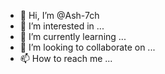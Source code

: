 - 👋 Hi, I’m @Ash-7ch
- 👀 I’m interested in ...
- 🌱 I’m currently learning ...
- 💞️ I’m looking to collaborate on ...
- 📫 How to reach me ...

<!---
Ash-7ch/Ash-7ch is a ✨ special ✨ repository because its `README.md` (this file) appears on your GitHub profile.
You can click the Preview link to take a look at your changes.
--->
